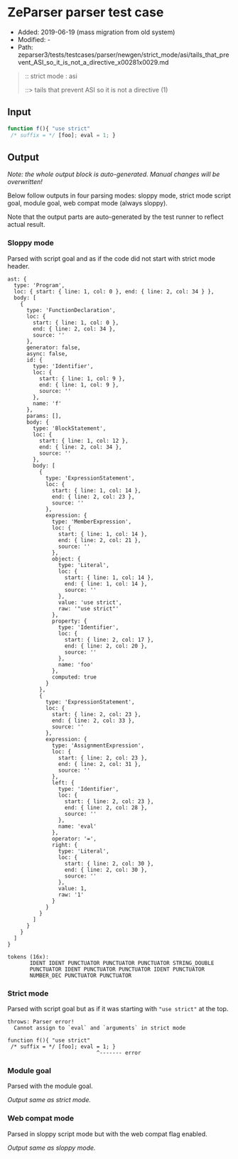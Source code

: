 # ZeParser parser test case

- Added: 2019-06-19 (mass migration from old system)
- Modified: -
- Path: zeparser3/tests/testcases/parser/newgen/strict_mode/asi/tails_that_prevent_ASI_so_it_is_not_a_directive_x00281x0029.md

> :: strict mode : asi
>
> ::> tails that prevent ASI so it is not a directive (1)

## Input

`````js
function f(){ "use strict" 
 /* suffix = */ [foo]; eval = 1; }
`````

## Output

_Note: the whole output block is auto-generated. Manual changes will be overwritten!_

Below follow outputs in four parsing modes: sloppy mode, strict mode script goal, module goal, web compat mode (always sloppy).

Note that the output parts are auto-generated by the test runner to reflect actual result.

### Sloppy mode

Parsed with script goal and as if the code did not start with strict mode header.

`````
ast: {
  type: 'Program',
  loc: { start: { line: 1, col: 0 }, end: { line: 2, col: 34 } },
  body: [
    {
      type: 'FunctionDeclaration',
      loc: {
        start: { line: 1, col: 0 },
        end: { line: 2, col: 34 },
        source: ''
      },
      generator: false,
      async: false,
      id: {
        type: 'Identifier',
        loc: {
          start: { line: 1, col: 9 },
          end: { line: 1, col: 9 },
          source: ''
        },
        name: 'f'
      },
      params: [],
      body: {
        type: 'BlockStatement',
        loc: {
          start: { line: 1, col: 12 },
          end: { line: 2, col: 34 },
          source: ''
        },
        body: [
          {
            type: 'ExpressionStatement',
            loc: {
              start: { line: 1, col: 14 },
              end: { line: 2, col: 23 },
              source: ''
            },
            expression: {
              type: 'MemberExpression',
              loc: {
                start: { line: 1, col: 14 },
                end: { line: 2, col: 21 },
                source: ''
              },
              object: {
                type: 'Literal',
                loc: {
                  start: { line: 1, col: 14 },
                  end: { line: 1, col: 14 },
                  source: ''
                },
                value: 'use strict',
                raw: '"use strict"'
              },
              property: {
                type: 'Identifier',
                loc: {
                  start: { line: 2, col: 17 },
                  end: { line: 2, col: 20 },
                  source: ''
                },
                name: 'foo'
              },
              computed: true
            }
          },
          {
            type: 'ExpressionStatement',
            loc: {
              start: { line: 2, col: 23 },
              end: { line: 2, col: 33 },
              source: ''
            },
            expression: {
              type: 'AssignmentExpression',
              loc: {
                start: { line: 2, col: 23 },
                end: { line: 2, col: 31 },
                source: ''
              },
              left: {
                type: 'Identifier',
                loc: {
                  start: { line: 2, col: 23 },
                  end: { line: 2, col: 28 },
                  source: ''
                },
                name: 'eval'
              },
              operator: '=',
              right: {
                type: 'Literal',
                loc: {
                  start: { line: 2, col: 30 },
                  end: { line: 2, col: 30 },
                  source: ''
                },
                value: 1,
                raw: '1'
              }
            }
          }
        ]
      }
    }
  ]
}

tokens (16x):
       IDENT IDENT PUNCTUATOR PUNCTUATOR PUNCTUATOR STRING_DOUBLE
       PUNCTUATOR IDENT PUNCTUATOR PUNCTUATOR IDENT PUNCTUATOR
       NUMBER_DEC PUNCTUATOR PUNCTUATOR
`````

### Strict mode

Parsed with script goal but as if it was starting with `"use strict"` at the top.

`````
throws: Parser error!
  Cannot assign to `eval` and `arguments` in strict mode

function f(){ "use strict" 
 /* suffix = */ [foo]; eval = 1; }
                            ^------- error
`````


### Module goal

Parsed with the module goal.

_Output same as strict mode._

### Web compat mode

Parsed in sloppy script mode but with the web compat flag enabled.

_Output same as sloppy mode._
